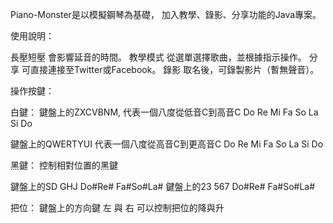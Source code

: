 Piano-Monster是以模擬鋼琴為基礎，
加入教學、錄影、分享功能的Java專案。

使用說明：

長壓短壓 會影響延音的時間。
教學模式 從選單選擇歌曲，並根據指示操作。
分享  	 可直接連接至Twitter或Facebook。
錄影  	 取名後，可錄製影片（暫無聲音）。

操作按鍵：

白鍵：
鍵盤上的ZXCVBNM,
代表一個八度從低音C到高音C
Do Re Mi Fa So La Si Do

鍵盤上的QWERTYUI
代表一個八度從高音C到更高音C
Do Re Mi Fa So La Si Do

黑鍵：
控制相對位置的黑鍵

鍵盤上的SD GHJ
Do#Re# Fa#So#La#
鍵盤上的23 567
Do#Re# Fa#So#La#

把位：
鍵盤上的方向鍵
左 與 右
可以控制把位的降與升